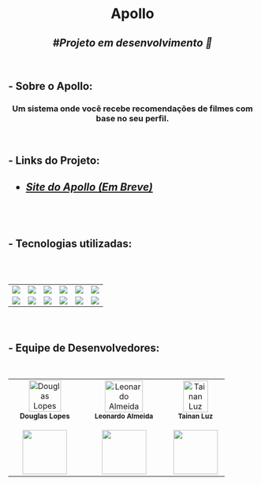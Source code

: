 <h1 align="center">
    Apollo
</h1>
<h2 align="center"><i>#Projeto em desenvolvimento 🚧</i></h2>


<br>

<h2>- Sobre o Apollo:</h2>

<h3  align="center">Um sistema onde você recebe recomendações de filmes com base no seu perfil.</h3>

<br>

<h2>- Links do Projeto:<h2>

- <h5> <a href="https://github.com/leo-nardow/Apollo" target="_blank">Site do Apollo (Em Breve)</a></h5>

<br>

<h2>- Tecnologias utilizadas: <h2>

<br>

<table align="center" style=" width: 80%">
    <tr>
      <td align="center">
      <img src="https://img.shields.io/badge/Java-5B4638?style=for-the-badge&logo=java&logoColor=white">
      <td align="center">
      <img src="https://img.shields.io/badge/Spring_Boot-F2F4F9?style=for-the-badge&logo=spring-boot">
      <td align="center">
      <img src="https://img.shields.io/badge/Oracle-F80000?style=for-the-badge&logo=oracle&logoColor=white">
      <td align="center">
      <img src="https://img.shields.io/badge/python-3670A0?style=for-the-badge&logo=python&logoColor=ffdd54">
      <td align="center">
      <img src="https://img.shields.io/badge/pandas-%23150458.svg?style=for-the-badge&logo=pandas&logoColor=white">
      <td align="center">
      <img src="https://img.shields.io/badge/AWS-%23FF9900.svg?style=for-the-badge&logo=amazon-aws&logoColor=white">
    <tr>
        <td align="center">
        <img src="https://img.shields.io/badge/Angular-DD0031?style=for-the-badge&logo=angular&logoColor=white">
        <td align="center">
        <img src="https://img.shields.io/badge/jasmine-%238A4182.svg?style=for-the-badge&logo=jasmine&logoColor=white">
        <td align="center">
        <img src="https://img.shields.io/badge/HTML5-E34F26?style=for-the-badge&logo=html5&logoColor=white">
        <td align="center">
        <img src="https://img.shields.io/badge/CSS3-1572B6?style=for-the-badge&logo=css3&logoColor=white">
        <td align="center">
        <img src="https://img.shields.io/badge/TypeScript-007ACC?style=for-the-badge&logo=typescript&logoColor=white">
        <td align="center">
        <img src="https://img.shields.io/badge/bootstrap-%23563D7C.svg?style=for-the-badge&logo=bootstrap&logoColor=white">
    </tr>
</table>

<br>


<h2>- Equipe de Desenvolvedores: </h2>

<br>

<table align="center">
  <tr>
  <td align="center"><img style="width: 70%" 
  src="https://cdn.discordapp.com/attachments/892048100582109274/892829487971061780/Doug4k_Circle.png"
   alt="Douglas Lopes"/><br /><sub style="font-size: 14px"><b>Douglas Lopes</b></sub><br /> 
  <a href="https://www.linkedin.com/in/douglas-lpsouza/" alt="Linkedin">
  <br>
<img src="https://img.shields.io/badge/-Linkedin-1C1C1C?style=for-the-badge&logo=Linkedin&logoColor=00FFFF&link=https://www.linkedin.com/in/douglas-lpsouza/" style= "width:90px;"/>
  </a>

  <td align="center"><img style="width: 70%"
  src="https://cdn.discordapp.com/attachments/892048100582109274/892795189603749928/Leo_circle.png" 
  alt="Leonardo Almeida"/><br /><sub><b>Leonardo Almeida</b></sub></a><br />
  <a href="https://www.linkedin.com/in/leo-nardow/" alt="Linkedin">
  <br>
<img src="https://img.shields.io/badge/-Linkedin-1C1C1C?style=for-the-badge&logo=Linkedin&logoColor=00FFFF&link=https://www.linkedin.com/in/leo-nardow/" style= "width:90px;"/>
  </a>
 
  <td align="center"><img style="width: 70%"
  src="https://cdn.discordapp.com/attachments/892048100582109274/892795193387008000/Tai_circle.png"  alt="Tainan Luz"/><br /><sub><b>Tainan Luz</b></sub></a><br />
   <a href="https://www.linkedin.com/in/tainan-luz-442694218/" alt="Linkedin">
  <br>
  <img src="https://img.shields.io/badge/-Linkedin-1C1C1C?style=for-the-badge&logo=Linkedin&logoColor=00FFFF&link=https://www.linkedin.com/in/tainan-luz-442694218/"  style= "width:90px;"/>
  </a>
  </tr>
</table>
